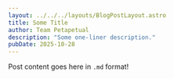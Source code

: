 ```yaml
---
layout: ../../../layouts/BlogPostLayout.astro
title: Some Title
author: Team Petapetual
description: "Some one-liner description."
pubDate: 2025-10-28
---
```


Post content goes here in `.md` format!
